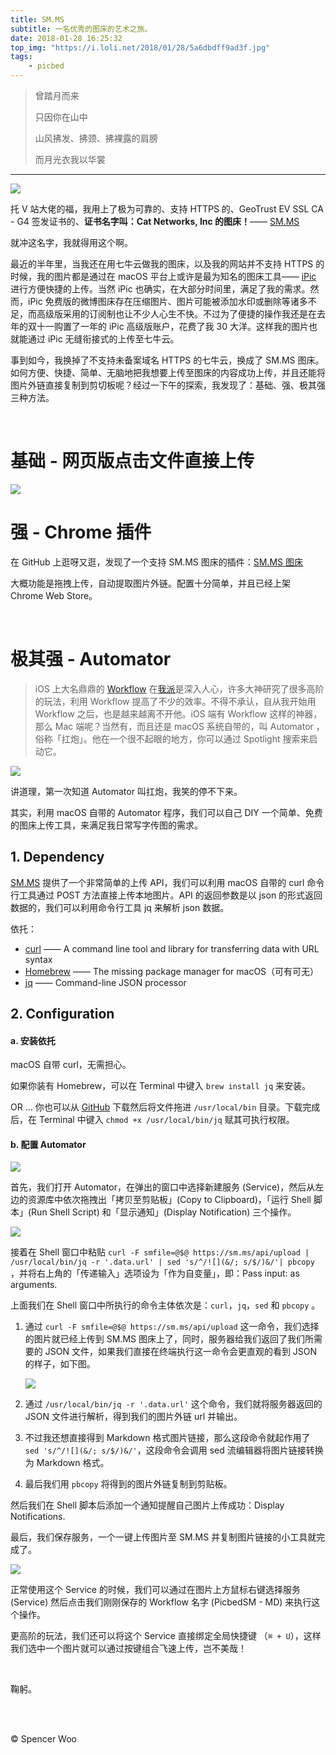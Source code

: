 ```yaml
---
title: SM.MS
subtitle: 一名优秀的图床的艺术之旅。
date: 2018-01-28 16:25:32
top_img: "https://i.loli.net/2018/01/28/5a6dbdff9ad3f.jpg"
tags:
	- picbed
---
```


> 曾踏月而来
>
> 只因你在山中
>
> 山风拂发、拂颈、拂裸露的肩膀
>
> 而月光衣我以华裳

---

![](https://i.loli.net/2018/01/28/5a6d937413bbd.jpg)

托 V 站大佬的福，我用上了极为可靠的、支持 HTTPS 的、GeoTrust EV SSL CA - G4 签发证书的、**证书名字叫：Cat Networks, Inc 的图床！**—— [SM.MS](https://sm.ms/)

就冲这名字，我就得用这个啊。

最近的半年里，当我还在用七牛云做我的图床，以及我的网站并不支持 HTTPS 的时候，我的图片都是通过在 macOS 平台上或许是最为知名的图床工具—— [iPic](https://www.toolinbox.net/iPic/) 进行方便快捷的上传。当然 iPic 也确实，在大部分时间里，满足了我的需求。然而，iPic 免费版的微博图床存在压缩图片、图片可能被添加水印或删除等诸多不足，而高级版采用的订阅制也让不少人心生不快。不过为了便捷的操作我还是在去年的双十一购置了一年的 iPic 高级版账户，花费了我 30 大洋。这样我的图片也就能通过 iPic 无缝衔接式的上传至七牛云。

事到如今，我换掉了不支持未备案域名 HTTPS 的七牛云，换成了 SM.MS 图床。如何方便、快捷、简单、无脑地把我想要上传至图床的内容成功上传，并且还能将图片外链直接复制到剪切板呢？经过一下午的探索，我发现了：基础、强、极其强三种方法。

<br>

# 基础 - 网页版点击文件直接上传

![](https://i.loli.net/2018/01/28/5a6d9ee69a62a.jpg)



# 强 - Chrome 插件

在 GitHub 上逛呀又逛，发现了一个支持 SM.MS 图床的插件：[SM.MS 图床](https://github.com/sinchang/smms)

大概功能是拖拽上传，自动提取图片外链。配置十分简单，并且已经上架 Chrome Web Store。

<br>

# 极其强 - Automator

> iOS 上大名鼎鼎的 [Workflow](https://sspai.com/post/tag/workflow) 在[我派](https://sspai.com)是深入人心，许多大神研究了很多高阶的玩法，利用 Workflow 提高了不少的效率。不得不承认，自从我开始用 Workflow 之后，也是越来越离不开他。iOS 端有 Workflow 这样的神器，那么 Mac 端呢？当然有，而且还是 macOS 系统自带的，叫 Automator ，俗称「扛炮」。他在一个很不起眼的地方，你可以通过 Spotlight 搜索来启动它。

![](https://i.loli.net/2018/01/28/5a6da18d521a0.png)

讲道理，第一次知道 Automator 叫扛炮，我笑的停不下来。

其实，利用 macOS 自带的 Automator 程序，我们可以自己 DIY 一个简单、免费的图床上传工具，来满足我日常写字传图的需求。

## 1. Dependency

[SM.MS](https://sm.ms/) 提供了一个非常简单的上传 API，我们可以利用 macOS 自带的 curl 命令行工具通过 POST 方法直接上传本地图片。API 的返回参数是以 json 的形式返回数据的，我们可以利用命令行工具 jq 来解析 json 数据。

依托：

- [curl](https://github.com/curl/curl) —— A command line tool and library for transferring data with URL syntax
- [Homebrew](https://brew.sh/) —— The missing package manager for macOS（可有可无）
- [jq](https://github.com/stedolan/jq) —— Command-line JSON processor

## 2. Configuration

#### a. 安装依托

macOS 自带 curl，无需担心。

如果你装有 Homebrew，可以在 Terminal 中键入 `brew install jq` 来安装。

OR … 你也可以从 [GitHub](https://github.com/stedolan/jq/releases) 下载然后将文件拖进 `/usr/local/bin` 目录。下载完成后，在 Terminal 中键入 `chmod +x /usr/local/bin/jq` 赋其可执行权限。

#### b. 配置 Automator

![](https://i.loli.net/2018/01/28/5a6da5f8bc538.jpg)

首先，我们打开 Automator，在弹出的窗口中选择新建服务 (Service)，然后从左边的资源库中依次拖拽出「拷贝至剪贴板」(Copy to Clipboard)，「运行 Shell 脚本」(Run Shell Script) 和「显示通知」(Display Notification) 三个操作。

![](https://i.loli.net/2018/01/28/5a6da7f3e297d.png)

接着在 Shell 窗口中粘贴 `curl -F smfile=@$@ https://sm.ms/api/upload | /usr/local/bin/jq -r '.data.url' | sed 's/^/![](&/; s/$/)&/'| pbcopy` ，并将右上角的「传递输入」选项设为「作为自变量」，即：Pass input: as arguments.

上面我们在 Shell 窗口中所执行的命令主体依次是：`curl`，`jq`，`sed` 和 `pbcopy` 。

1. 通过 `curl -F smfile=@$@ https://sm.ms/api/upload` 这一命令，我们选择的图片就已经上传到 SM.MS 图床上了，同时，服务器给我们返回了我们所需要的 JSON 文件，如果我们直接在终端执行这一命令会更直观的看到 JSON 的样子，如下图。

   ![](https://i.loli.net/2018/01/28/5a6dad980acd6.jpg)

2. 通过 `/usr/local/bin/jq -r '.data.url'` 这个命令，我们就将服务器返回的 JSON 文件进行解析，得到我们的图片外链 url 并输出。

3. 不过我还想直接得到 Markdown 格式图片链接，那么这段命令就起作用了 `sed 's/^/![](&/; s/$/)&/'`，这段命令会调用 sed 流编辑器将图片链接转换为 Markdown 格式。

4. 最后我们用 `pbcopy` 将得到的图片外链复制到剪贴板。

然后我们在 Shell 脚本后添加一个通知提醒自己图片上传成功：Display Notifications.

最后，我们保存服务，一个一键上传图片至 SM.MS 并复制图片链接的小工具就完成了。

![](https://i.loli.net/2018/01/28/5a6dab73911df.jpg)

正常使用这个 Service 的时候，我们可以通过在图片上方鼠标右键选择服务 (Service) 然后点击我们刚刚保存的 Workflow 名字 (PicbedSM - MD) 来执行这个操作。

更高阶的玩法，我们还可以将这个 Service 直接绑定全局快捷键 （`⌘ + U`），这样我们选中一个图片就可以通过按键组合飞速上传，岂不美哉！

<br>

鞠躬。

<br>

<br>

© Spencer Woo
